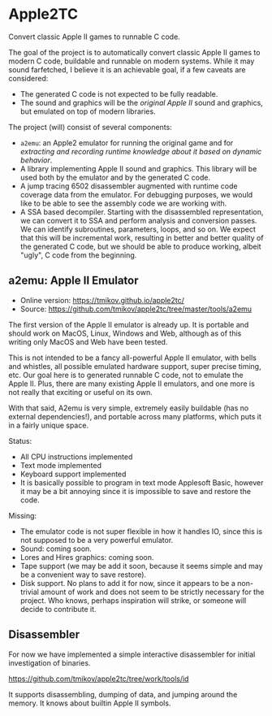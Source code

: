 # Apple2TC
Convert classic Apple II games to runnable C code.

The goal of the project is to automatically convert classic Apple II games to
modern C code, buildable and runnable on modern systems. While it may sound
farfetched, I believe it is an achievable goal, if a few caveats are considered:
- The generated C code is not expected to be fully readable.
- The sound and graphics will be the *original Apple II* sound and graphics, but
emulated on top of modern libraries.

The project (will) consist of several components:
- `a2emu`: an Apple2 emulator for running the original game and for *extracting and
recording runtime knowledge about it based on dynamic behavior*.
- A library implementing Apple II sound and graphics. This library will be used
both by the emulator and by the generated C code.
- A jump tracing 6502 disassembler augmented with runtime code coverage data
from the emulator. For debugging purposes, we would like to be able to see
the assembly code we are working with.
- A SSA based decompiler. Starting with the disassembled representation, we can
convert it to SSA and perform analysis and conversion passes. We can identify
subroutines, parameters, loops, and so on. We expect that this will be
incremental work, resulting in better and better quality of the generated C
code, but we should be able to produce working, albeit "ugly", C code from the
beginning.

## a2emu: Apple II Emulator

- Online version: https://tmikov.github.io/apple2tc/
- Source: https://github.com/tmikov/apple2tc/tree/master/tools/a2emu

The first version of the Apple II emulator is already up. It is portable and
should work on MacOS, Linux, Windows and Web, although as of this writing only
MacOS and Web have been tested.

This is not intended to be a fancy all-powerful Apple II emulator, with bells
and whistles, all possible emulated hardware support, super precise timing, etc.
Our goal here is to generated runnable C code, not to emulate the Apple II.
Plus, there are many existing Apple II emulators, and one more is not really
that exciting or useful on its own.

With that said, A2emu is very simple, extremely easily buildable (has no
external dependencies!), and portable across many platforms, which puts it in a
fairly unique space.

Status:
- All CPU instructions implemented
- Text mode implemented
- Keyboard support implemented
- It is basically possible to program in text mode Applesoft Basic, however it
may be a bit annoying since it is impossible to save and restore the code.

Missing:
- The emulator code is not super flexible in how it handles IO, since this is
not supposed to be a very powerful emulator.
- Sound: coming soon.
- Lores and Hires graphics: coming soon.
- Tape support (we may be add it soon, because it seems simple and may be a
convenient way to save restore).
- Disk support. No plans to add it for now, since it appears to be a non-trivial
amount of work and does not seem to be strictly necessary for the project. Who
knows, perhaps inspiration will strike, or someone will decide to contribute it.

## Disassembler

For now we have implemented a simple interactive disassembler for initial
investigation of binaries.

https://github.com/tmikov/apple2tc/tree/work/tools/id

It supports disassembling, dumping of data, and jumping around the memory. It
knows about builtin Apple II symbols.
